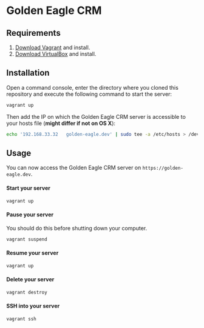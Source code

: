# Golden Eagle CRM

## Requirements

1. [Download Vagrant](https://www.vagrantup.com/downloads.html) and install.
2. [Download VirtualBox](https://www.virtualbox.org/wiki/Downloads) and install.

## Installation

Open a command console, enter the directory where you cloned this repository and execute the following command to start the server:

``` bash
vagrant up
```

Then add the IP on which the Golden Eagle CRM server is accessible to your hosts file (**might differ if not on OS X**):

``` bash
echo '192.168.33.32   golden-eagle.dev' | sudo tee -a /etc/hosts > /dev/null
```

## Usage

You can now access the Golden Eagle CRM server on `https://golden-eagle.dev`.

#### Start your server

``` bash
vagrant up
```

#### Pause your server

You should do this before shutting down your computer.

``` bash
vagrant suspend
```

#### Resume your server

``` bash
vagrant up
```

#### Delete your server

``` bash
vagrant destroy
```

#### SSH into your server

``` bash
vagrant ssh
```

